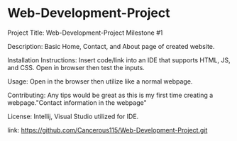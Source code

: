 # Web-Development-Project

Project Title: Web-Development-Project Milestone #1

Description: Basic Home, Contact, and About page of created website. 

Installation Instructions: Insert code/link into an IDE that supports HTML, JS, and CSS. Open in browser then test the inputs.

Usage: Open in the browser then utilize like a normal webpage. 

Contributing: Any tips would be great as this is my first time creating a webpage."Contact information in the webpage"

License: Intellij, Visual Studio utilized for IDE. 

link: https://github.com/Cancerous115/Web-Development-Project.git
